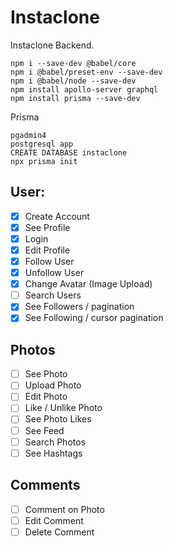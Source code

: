 # Instaclone

Instaclone Backend.

```
npm i --save-dev @babel/core
npm i @babel/preset-env --save-dev
npm i @babel/node --save-dev
npm install apollo-server graphql
npm install prisma --save-dev 
```

Prisma
```
pgadmin4
postgresql app
CREATE DATABASE instaclone
npx prisma init
```

## User:

- [x] Create Account
- [x] See Profile
- [x] Login
- [x] Edit Profile
- [x] Follow User
- [x] Unfollow User
- [x] Change Avatar (Image Upload)
- [ ] Search Users
- [x] See Followers / pagination
- [x] See Following / cursor pagination

## Photos

- [ ] See Photo
- [ ] Upload Photo
- [ ] Edit Photo
- [ ] Like / Unlike Photo
- [ ] See Photo Likes
- [ ] See Feed
- [ ] Search Photos
- [ ] See Hashtags

## Comments

- [ ] Comment on Photo
- [ ] Edit Comment
- [ ] Delete Comment
